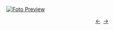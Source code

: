 [![Foto Preview](preview/project-4.avif)](https://DominicNikolai.github.io/project-4)

<div align="center" style="display: flex; justify-content: center;">
  <a  href="https://github.com/DominicNikolai/project-3" target="_blank">&#8592;</a>
  &nbsp;&nbsp;
  <a  href="https://github.com/DominicNikolai/project-5" target="_blank">&#8594;</a>
</div>
